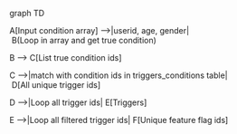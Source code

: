 graph TD

A[Input condition array] -->|userid, age, gender| B(Loop in array and get true condition)

B --> C[List true condition ids]

C -->|match with condition ids in triggers_conditions table| D[All unique trigger ids]

D -->|Loop all trigger ids| E[Triggers]

E -->|Loop all filtered trigger ids| F[Unique feature flag ids]